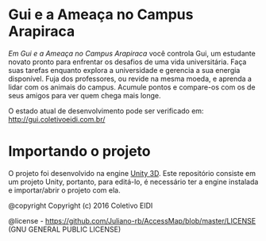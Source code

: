 # Gui e a Ameaça no Campus Arapiraca
<i>Em Gui e a Ameaça no Campus Arapiraca</i> você controla Gui, um estudante novato pronto para enfrentar os desafios de uma vida universitária. Faça suas tarefas enquanto explora a universidade e gerencia a sua energia disponível. Fuja dos professores, ou revide na mesma moeda, e aprenda a lidar com os animais do campus. Acumule pontos e compare-os com os de seus amigos para ver quem chega mais longe.

O estado atual de desenvolvimento pode ser verificado em: http://gui.coletivoeidi.com.br/

# Importando o projeto
O projeto foi desenvolvido na engine <a href='http://unity3d.com/'>Unity 3D</a>. Este repositório consiste em um projeto Unity, portanto, para editá-lo, é necessário ter a engine instalada e importar/abrir o projeto com ela.


@copyright Copyright (c) 2016 Coletivo EIDI

@license - https://github.com/Juliano-rb/AccessMap/blob/master/LICENSE (GNU GENERAL PUBLIC LICENSE)
